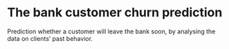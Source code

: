 # The bank customer churn prediction

Prediction whether a customer will leave the bank soon,  by analysing the data on clients’ past behavior.
